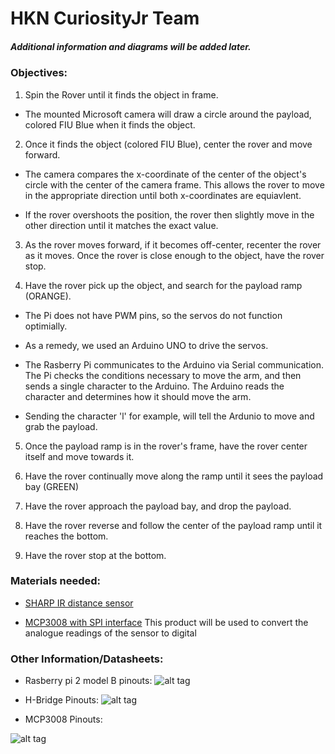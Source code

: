# HKN CuriosityJr Team

##### Additional information and diagrams will be added later.

### Objectives:

1. Spin the Rover until it finds the object in frame.

  * The mounted Microsoft camera will draw a circle around the payload, colored FIU Blue when it finds the object.

2. Once it finds the object (colored FIU Blue), center the rover and move forward.

  * The camera compares the x-coordinate of the center of the object's circle with the center of the camera frame. This allows the rover to move in the appropriate direction until both x-coordinates are equiavlent.
  
  * If the rover overshoots the position, the rover then slightly move in the other direction until it matches the exact value.

3. As the rover moves forward, if it becomes off-center, recenter the rover as it moves. Once the rover is close enough to the object, have the rover stop.

4. Have the rover pick up the object, and search for the payload ramp (ORANGE).
  
  * The Pi does not have PWM pins, so the servos do not function optimially.
  
  * As a remedy, we used an Arduino UNO to drive the servos. 
  
  * The Rasberry Pi communicates to the Arduino via Serial communication. The Pi checks the conditions necessary to move the arm, and then sends a single character to the Arduino. The Arduino reads the character and determines how it should move the arm.
  
  * Sending the character 'l' for example, will tell the Ardunio to move and grab the payload.

5. Once the payload ramp is in the rover's frame, have the rover center itself and move towards it.

6. Have the rover continually move along the ramp until it sees the payload bay (GREEN)

7. Have the rover approach the payload bay, and drop the payload.

8. Have the rover reverse and follow the center of the payload ramp until it reaches the bottom. 

9. Have the rover stop at the bottom.

### Materials needed:

  * [SHARP IR distance sensor](https://www.adafruit.com/products/164)

  * [MCP3008 with SPI interface](https://www.adafruit.com/products/856) 
	This product will be used to convert the analogue readings of the sensor to digital
	
### Other Information/Datasheets:

* Rasberry pi 2 model B pinouts:
![alt tag](http://www.jameco.com/Jameco/workshop/circuitnotes/raspberry_pi_circuit_note_fig2a.jpg)

* H-Bridge Pinouts:
![alt tag](http://api.ning.com/files/2JurkTHbQdyEJc0Us*C9I5BgklPg596Okj8IKIsIa8WQR3T3KTnIIyLYDn9llE4Hao3cvc2vNy2S8ytKUmseZB*S5uMsuuwT/l293dpin.jpeg)

* MCP3008 Pinouts:

![alt tag](http://i.imgur.com/5t3wZug.png)
